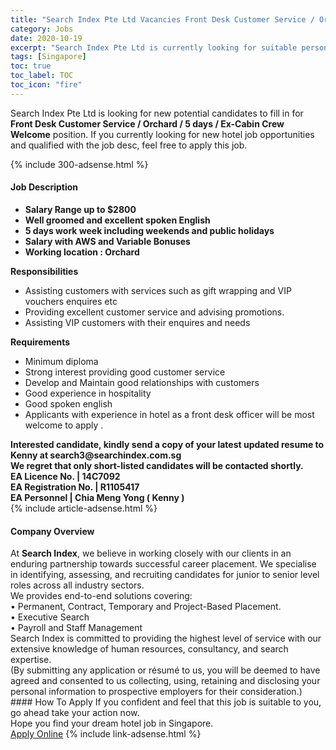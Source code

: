 ```yaml
---
title: "Search Index Pte Ltd Vacancies Front Desk Customer Service / Orchard / 5 days / Ex-Cabin Crew Welcome" 
category: Jobs 
date: 2020-10-19 
excerpt: "Search Index Pte Ltd is currently looking for suitable person to fill in the Front Desk Customer Service / Orchard / 5 days / Ex-Cabin Crew Welcome which positioned at Singapore" 
tags: [Singapore] 
toc: true 
toc_label: TOC 
toc_icon: "fire" 
--- 
```


<p>Search Index Pte Ltd is looking for new potential candidates to fill in for <b>Front Desk Customer Service / Orchard / 5 days / Ex-Cabin Crew Welcome</b> position. If you currently looking for new hotel job opportunities and qualified with the job desc, feel free to apply this job.
</p>{% include 300-adsense.html %} 
<div><div><h4>Job Description</h4></div><div><div><span><div><div><ul><li><strong>Salary Range up to $2800</strong></li><li><strong>Well groomed and excellent spoken English</strong></li><li><strong>5 days work week including weekends and public holidays</strong></li><li><strong>Salary with AWS and Variable Bonuses</strong></li><li><strong>Working location : Orchard</strong></li></ul><div><strong>Responsibilities</strong></div><ul><li>Assisting customers with services such as gift wrapping and VIP vouchers enquires etc</li><li>Providing excellent customer service and advising promotions.</li><li>Assisting VIP customers with their enquires and needs</li></ul><div><strong>Requirements</strong></div><ul><li>Minimum diploma</li><li>Strong interest providing good customer service</li><li>Develop and Maintain good relationships with customers</li><li>Good experience in hospitality</li><li>Good spoken english</li><li>Applicants with experience in hotel as a front desk officer will be most welcome to apply .</li></ul><strong>Interested candidate, kindly send a copy of your latest updated resume to Kenny at search3@searchindex.com.sg<br>We regret that only short-listed candidates will be contacted shortly.</strong><div><strong>EA Licence No. | 14C7092<br>EA Registration No. | R1105417<br>EA Personnel | Chia Meng Yong ( Kenny )</strong></div></div></div></span></div></div></div> 
{% include article-adsense.html %} 
<div><div><h4>Company Overview</h4></div><div><div><span><div><div>At <strong>Search Index</strong>, we believe in working closely with our clients in an enduring partnership towards successful career placement. We specialise in identifying, assessing, and recruiting candidates for junior to senior level roles across all industry sectors.</div><div>We provides end-to-end solutions covering:</div><div>&#8226; Permanent, Contract, Temporary and Project-Based Placement.<br>&#8226; Executive Search<br>&#8226; Payroll and Staff Management</div><div>Search Index is committed to providing the highest level of service with our extensive knowledge of human resources, consultancy, and search expertise.</div><div>(By submitting any application or r&#233;sum&#233; to us, you will be deemed to have agreed and consented to us collecting, using, retaining and disclosing your personal information to prospective employers for their consideration.)</div></div></span></div></div></div> 
#### How To Apply 
If you confident and feel that this job is suitable to you, go ahead take your action now. <br/> 
Hope you find your dream hotel job in Singapore. <br/> 
<a href="https://www.jobstreet.com.my/en/job/front-desk-customer-service-orchard-5-days-ex-cabin-crew-welcome-8153473/origin/sg?jobId=jobstreet-sg-job-8153473" class="btn btn--info" target="_blank" rel="nofollow noopenner">Apply Online</a> 
{% include link-adsense.html %} 